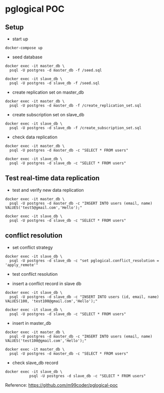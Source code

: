 # pglogical POC

## Setup

- start up
```
docker-compose up
```

- seed database

```
docker exec -it master_db \
  psql -U postgres -d master_db -f /seed.sql

docker exec -it slave_db \
  psql -U postgres -d slave_db -f /seed.sql
```

- create replication set on master_db

```
docker exec -it master_db \
  psql -U postgres -d master_db -f /create_replication_set.sql
```

- create subscription set on slave_db

```
docker exec -it slave_db \
  psql -U postgres -d slave_db -f /create_subscription_set.sql
```


- check data replication
```
docker exec -it master_db \
  psql -U postgres -d master_db -c "SELECT * FROM users"

docker exec -it slave_db \
  psql -U postgres -d slave_db -c "SELECT * FROM users"
```


## Test real-time data replication

- test and verify new data replication

```
docker exec -it master_db \
  psql -U postgres -d master_db -c "INSERT INTO users (email, name) VALUES('test5@gmail.com','Hello');"

docker exec -it slave_db \
  psql -U postgres -d slave_db -c "SELECT * FROM users"
```

## conflict resolution

- set conflict strategy

```
docker exec -it slave_db \
  psql -U postgres -d slave_db -c "set pglogical.conflict_resolution = 'apply_remote'"
```


- test conflict resolution

- insert a conflict record in slave db
```
docker exec -it slave_db \
  psql -U postgres -d slave_db -c "INSERT INTO users (id, email, name) VALUES(100, 'test100@gmail.com','Hello');"

docker exec -it slave_db \
  psql -U postgres -d slave_db -c "SELECT * FROM users"
```

- insert in master_db

```
docker exec -it master_db \
  psql -U postgres -d master_db -c "INSERT INTO users (email, name) VALUES('test100@gmail.com','Hello');"

docker exec -it master_db \
  psql -U postgres -d master_db -c "SELECT * FROM users"

```

- check slave_db record

```
docker exec -it slave_db \
           psql -U postgres -d slave_db -c "SELECT * FROM users"

```

Reference: https://github.com/m99coder/pglogical-poc
